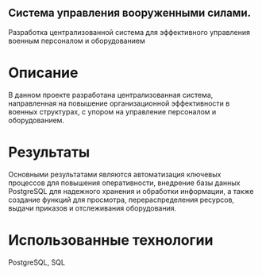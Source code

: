 ## Система управления вооруженными силами.
Разработка централизованной система для эффективного управления военным персоналом и оборудованием

# Описание 

В данном проекте разработана централизованная система, направленная на повышение организационной эффективности в военных структурах, с упором на управление персоналом и оборудованием. 

# Результаты

Основными результатами являются автоматизация ключевых процессов для повышения оперативности, внедрение базы данных PostgreSQL для надежного хранения и обработки информации, а также создание функций для просмотра, перераспределения ресурсов, выдачи приказов и отслеживания оборудования.

# Использованные технологии

PostgreSQL, SQL
